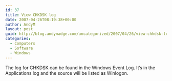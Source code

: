 ```yaml
---
id: 37
title: View CHKDSK log
date: 2007-04-26T08:19:38+00:00
author: AndyM
layout: post
guid: http://blog.andymadge.com/uncategorized/2007/04/26/view-chkdsk-log/
categories:
  - Computers
  - Software
  - Windows
---
```

The log for CHKDSK can be found in the Windows Event Log. It&#8217;s in the Applications log and the source will be listed as Winlogon.